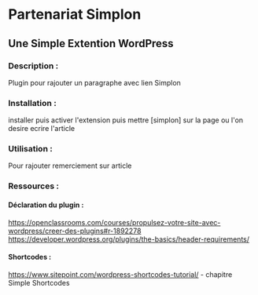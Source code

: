 # Partenariat Simplon
## Une Simple Extention WordPress

### Description :

Plugin pour rajouter un paragraphe avec lien Simplon

### Installation :

installer puis activer l'extension puis mettre [simplon] sur la page ou l'on desire ecrire l'article

### Utilisation :

Pour rajouter remerciement sur article

### Ressources :
#### Déclaration du plugin :
https://openclassrooms.com/courses/propulsez-votre-site-avec-wordpress/creer-des-plugins#r-1892278  
https://developer.wordpress.org/plugins/the-basics/header-requirements/

#### Shortcodes :
https://www.sitepoint.com/wordpress-shortcodes-tutorial/ - chapitre Simple Shortcodes 
